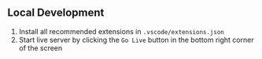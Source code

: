 ## Local Development

1. Install all recommended extensions in `.vscode/extensions.json`
2. Start live server by clicking the `Go Live` button in the bottom right corner of the screen

